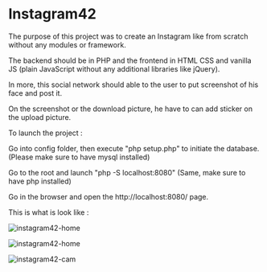 # Instagram42

The purpose of this project was to create an Instagram like from scratch without any modules or framework.

The backend should be in PHP and the frontend in HTML CSS and vanilla JS (plain JavaScript without any additional libraries like jQuery).

In more, this social network should able to the user to put screenshot of his face and post it.

On the screenshot or the download picture, he have to can add sticker on the upload picture.


To launch the project :

Go into config folder, then execute "php setup.php" to initiate the database. (Please make sure to have mysql installed)

Go to the root and launch "php -S localhost:8080" (Same, make sure to have php installed)

Go in the browser and open the http://localhost:8080/ page.


This is what is look like :

![instagram42-home](https://media.giphy.com/media/25R4xK8Z8m3SzWOvo8/giphy.gif)

![instagram42-home](https://media.giphy.com/media/1AjVkD6Akvqa44GQqY/giphy.gif)

![instagram42-cam](https://media.giphy.com/media/3fdDSYp26ucsyD4d8U/giphy.gif)

